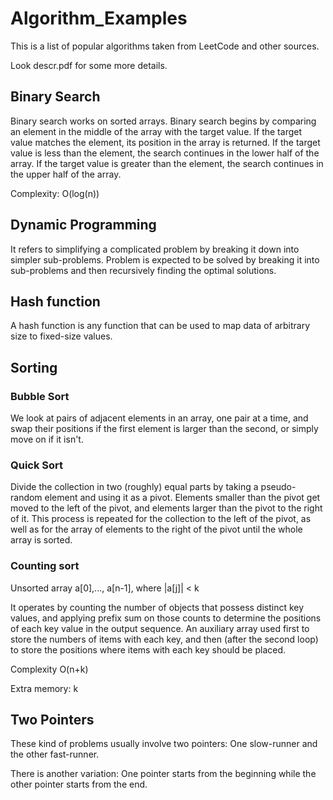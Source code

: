 # Algorithm_Examples

This is a list of popular algorithms taken from LeetCode and other sources. 

Look descr.pdf for some more details.

## Binary Search

Binary search works on sorted arrays. Binary search begins by comparing an element in the middle of the array with the target value. If the target value matches the element, its position in the array is returned. If the target value is less than the element, the search continues in the lower half of the array.  If the target value is greater than the element, the search continues in the upper half of the array. 

Complexity: O(log(n))



## Dynamic Programming

It refers to simplifying a complicated problem by breaking it down into simpler sub-problems. Problem is expected to be solved by breaking it into sub-problems and then recursively finding the optimal solutions.

## Hash function

A hash function is any function that can be used to map data of arbitrary size to fixed-size values. 

## Sorting

### Bubble Sort

We look at pairs of adjacent elements in an array, one pair at a time, and swap their positions if the first element is larger than the second, or simply move on if it isn't.

### Quick Sort

Divide the collection in two (roughly) equal parts by taking a pseudo-random element and using it as a pivot. Elements smaller than the pivot get moved to the left of the pivot, and elements larger than the pivot to the right of it. This process is repeated for the collection to the left of the pivot, as well as for the array of elements to the right of the pivot until the whole array is sorted.

### Counting sort

Unsorted array a[0],..., a[n-1], where |a[j]| < k

 It operates by counting the number of objects that possess distinct key values, and applying prefix sum on those counts to determine the positions of each key value in the output sequence. An auxiliary array used first to store the numbers of items with each key, and then (after the second loop) to store the positions where items with each key should be placed.

Complexity O(n+k)

Extra memory: k

## Two Pointers

These kind of problems usually involve two pointers: One slow-runner and the other fast-runner.

There is another variation: One pointer starts from the beginning while the other pointer starts from the end.
